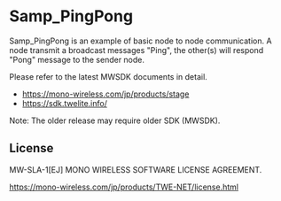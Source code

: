 # Samp_PingPong	

Samp_PingPong is an example of basic node to node communication. A node transmit a broadcast messages "Ping", the other(s) will respond "Pong" message to the sender node.





Please refer to the latest MWSDK documents in detail.

* https://mono-wireless.com/jp/products/stage
* https://sdk.twelite.info/

Note: The older release may require older SDK (MWSDK).





## License

MW-SLA-1[EJ] MONO WIRELESS SOFTWARE LICENSE AGREEMENT.

https://mono-wireless.com/jp/products/TWE-NET/license.html